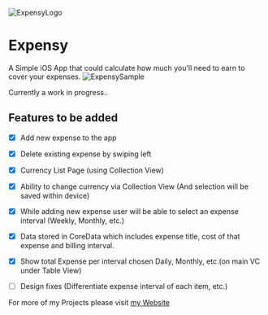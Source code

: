 ![ExpensyLogo](https://www.consolethai.com/img/expensy_logo.jpg)
# Expensy
A Simple iOS App that could calculate how much you'll need to earn to cover your expenses.
![ExpensySample](https://www.consolethai.com/img/expensy_sample_updated.jpg)


Currently a work in progress..
## Features to be added
- [x] Add new expense to the app
- [x] Delete existing expense by swiping left
- [x] Currency List Page (using Collection View)
- [x] Ability to change currency via Collection View (And selection will be saved within device)
- [x] While adding new expense user will be able to select an expense interval (Weekly, Monthly, etc.)
- [x] Data stored in CoreData which includes expense title, cost of that expense and billing interval.
- [x] Show total Expense per interval chosen Daily, Monthly, etc.(on main VC under Table View)
- [ ] Design fixes (Differentiate expense interval of each item, etc.)



For more of my Projects please visit [my Website](https://www.surote.com)
